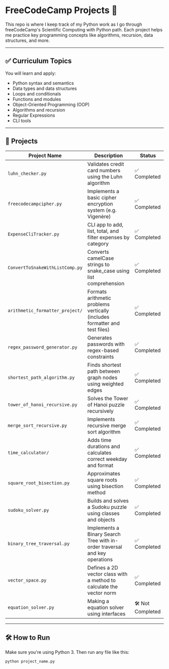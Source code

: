# FreeCodeCamp Projects 🐍

This repo is where I keep track of my Python work as I go through freeCodeCamp's Scientific Computing with Python path. Each project helps me practice key programming concepts like algorithms, recursion, data structures, and more.

---

## ✅ Curriculum Topics

You will learn and apply:

* Python syntax and semantics  
* Data types and data structures  
* Loops and conditionals  
* Functions and modules  
* Object-Oriented Programming (OOP)  
* Algorithms and recursion  
* Regular Expressions  
* CLI tools  

---

## 📁 Projects

| Project Name                    | Description                                                                | Status      |
|---------------------------------|----------------------------------------------------------------------------|-------------|
| `luhn_checker.py`               | Validates credit card numbers using the Luhn algorithm                     | ✅ Completed |
| `freecodecampcipher.py`         | Implements a basic cipher encryption system (e.g. Vigenère)                | ✅ Completed |
| `ExpenseCliTracker.py`          | CLI app to add, list, total, and filter expenses by category               | ✅ Completed |
| `ConvertToSnakeWithListComp.py` | Converts camelCase strings to snake_case using list comprehension          | ✅ Completed |
| `arithmetic_formatter_project/` | Formats arithmetic problems vertically (includes formatter and test files) | ✅ Completed |
| `regex_password_generator.py`   | Generates passwords with regex-based constraints                           | ✅ Completed |
| `shortest_path_algorithm.py`    | Finds shortest path between graph nodes using weighted edges               | ✅ Completed |
| `tower_of_hanoi_recursive.py`   | Solves the Tower of Hanoi puzzle recursively                               | ✅ Completed |
| `merge_sort_recursive.py`       | Implements recursive merge sort algorithm                                  | ✅ Completed |
| `time_calculator/`              | Adds time durations and calculates correct weekday and format              | ✅ Completed |
| `square_root_bisection.py`      | Approximates square roots using bisection method                           | ✅ Completed |
| `sudoku_solver.py`              | Builds and solves a Sudoku puzzle using classes and objects                | ✅ Completed |
| `binary_tree_traversal.py`      | Implements a Binary Search Tree with in-order traversal and key operations | ✅ Completed |
| `vector_space.py`               | Defines a 2D vector class with a method to calculate the vector norm       | ✅ Completed |
| `equation_solver.py`            | Making a equation solver using interfaces                                  | 🛠️ Not Completed|

---

## 🛠️ How to Run

Make sure you're using Python 3. Then run any file like this:

```bash
python project_name.py
